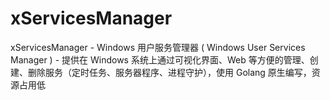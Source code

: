 # xServicesManager
xServicesManager - Windows 用户服务管理器 ( Windows User Services Manager ) - 提供在 Windows 系统上通过可视化界面、Web 等方便的管理、创建、删除服务（定时任务、服务器程序、进程守护），使用 Golang 原生编写，资源占用低
